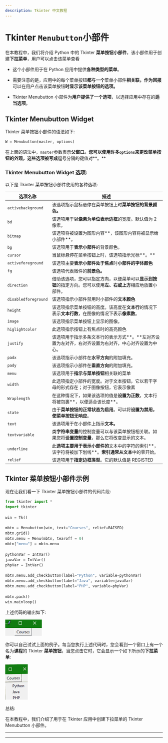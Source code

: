 ```yaml
---
description: Tkinter 中文教程
---
```


# Tkinter `Menubutton`小部件

在本教程中，我们将介绍 Python 中的 Tkinter **菜单按钮小部件**，该小部件用于创建**下拉菜单**，用户可以点击该菜单查看

*   这个小部件用于在 Python 应用中提供**各种类型的菜单**。

*   需要注意的是，应用中的每个菜单按钮**都与一个**菜单小部件**相关联，作为回报**可以在用户点击该菜单按钮**时显示该菜单按钮的选项。**

*   Tkinter Menubutton 小部件为**用户提供了一个选项**，以选择应用中存在的**适当选项**。

## Tkinter Menubutton Widget

Tkinter 菜单按钮小部件的语法如下:

```py
W = Menubutton(master, options) 
```

在上面的语法中，`master`参数表示**父窗口。**您可以使用许多`options`来更改菜单按钮的**外观，这些选项被写成**逗号分隔的键值对**。**

### Tkinter Menubutton Widget 选项:

以下是 Tkinter 菜单按钮小部件使用的各种选项:

| **选项名称** | **描述** |
| --- | --- |
| `activebackground` | 该选项指示鼠标悬停在菜单按钮上时**菜单按钮的背景颜色。** |
| `bd` | 该选项用于**以像素为单位表示边框**的宽度。默认值为 2 像素。 |
| `bitmap` | 该选项将被设置为图形内容**，该图形内容将被显示给小部件**。 |
| `bg` | 该选项用于**表示小部件**的背景颜色。 |
| `cursor` | 当鼠标悬停在菜单按钮上时，该选项指示光标**。** |
| `activeforeground` | 该选项主要**表示小部件处于焦点**时**小部件的字体颜色** |
| `fg` | 该选项代表微件的**前景色。** |
| `direction` | 借助该选项，您可以指定方向，以便菜单可以**显示到按钮**的指定方向。您可以使用**左、右或上方**相应地放置小部件。 |
| `disabledforeground` | 该选项指示小部件禁用时小部件的**文本颜色** |
| `height` | 该选项指示菜单按钮的高度。该高度在**文本行**的情况下表示**文本行数**，在图像的情况下表示**像素数**。 |
| `image` | 该选项指示菜单按钮上显示的图像。 |
| `higlightcolor` | 此选项指示按钮上有焦点时的高亮颜色 |
| `justify` | 该选项用于指示多条文本行的表示方式**。**左对齐设置为左对齐，右对齐设置为右对齐，中心对齐设置为中心。 |
| `padx` | 该选项指示小部件在**水平方向**的附加填充。 |
| `pady` | 该选项指示小部件在**垂直方向**的附加填充。 |
| `menu` | 该选项用于**指示与菜单按钮**相关联的菜单 |
| `width` | 此选项指定小部件的宽度。对于文本按钮，它以若干字母的形式存在；对于图像按钮，它表示像素 |
| `Wraplength` | 在这种情况下，如果该选项的值是**设置为正数**，文本行将被包裹**，以便适合该长度**。 |
| `state` | 由于**菜单按钮的正常状态为启用**。可以将**设置为禁用，使菜单按钮无响应**。 |
| `text` | 该选项用于在小部件上指示**文本。** |
| `textvariable` | 类**字符串变量**的控制变量可以与该菜单按钮相关联。如果您将**设置控制变量**，那么它将改变显示的文本。 |
| `underline` | 此**选项主要用于表示小部件的**文本中的字符的索引**，该字符将被加下划线**。**索引通常从文本**中的零开始。 |
| `relief` | 该选项用于**指定边框类型**。它的默认值是 REGISTED |

## Tkinter 菜单按钮小部件示例

现在让我们看一下 Tkinter 菜单按钮小部件的代码片段:

```py
from tkinter import *
import tkinter

win = Tk()

mbtn = Menubutton(win, text="Courses", relief=RAISED)
mbtn.grid()
mbtn.menu = Menu(mbtn, tearoff = 0)
mbtn["menu"] = mbtn.menu

pythonVar = IntVar()
javaVar = IntVar()
phpVar = IntVar()

mbtn.menu.add_checkbutton(label="Python", variable=pythonVar)
mbtn.menu.add_checkbutton(label="Java", variable=javaVar)
mbtn.menu.add_checkbutton(label="PHP", variable=phpVar)

mbtn.pack()
win.mainloop()
```

上述代码的输出如下:

![Tkinter menubtton example](img/a7bcb25f0c5af4f612588e34e5b0d761.png)

你可以自己试试上面的例子。每当您执行上述代码时，您会看到一个窗口上有一个名为**课程**的 Tkinter **菜单按钮**，当您点击它时，它会显示一个如下所示的**下拉菜单**:

![Tkinter menubtton example](img/e0c75644fcbe633e32896858fa5ebaca.png)

总结:

在本教程中，我们介绍了用于在 Tkinter 应用中创建下拉菜单的 Tkinter Menubutton 小部件。

* * *

* * *